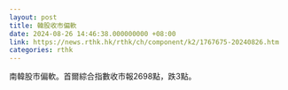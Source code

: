 ```yaml
---
layout: post
title: 韓股收市偏軟
date: 2024-08-26 14:46:38.000000000 +08:00
link: https://news.rthk.hk/rthk/ch/component/k2/1767675-20240826.htm
categories: rthk
---
```


南韓股市偏軟。首爾綜合指數收市報2698點，跌3點。
